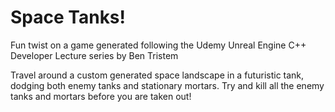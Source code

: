 # Space Tanks!

Fun twist on a game generated following the Udemy Unreal Engine C++ Developer Lecture series by Ben Tristem

Travel around a custom generated space landscape in a futuristic tank, dodging both enemy tanks and stationary
mortars. Try and kill all the enemy tanks and mortars before you are taken out! 